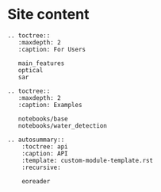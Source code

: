 ```{include} ../README.md
```

# Site content

```{eval-rst}
.. toctree::
   :maxdepth: 2
   :caption: For Users

   main_features
   optical
   sar
```

```{eval-rst}
.. toctree::
   :maxdepth: 2
   :caption: Examples

   notebooks/base
   notebooks/water_detection
```

```{eval-rst}
.. autosummary::
    :toctree: api
    :caption: API
    :template: custom-module-template.rst
    :recursive:

    eoreader
```

